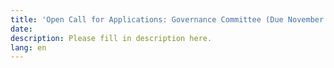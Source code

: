 ```yaml
---
title: 'Open Call for Applications: Governance Committee (Due November 24th)'
date:
description: Please fill in description here.
lang: en
---
```

